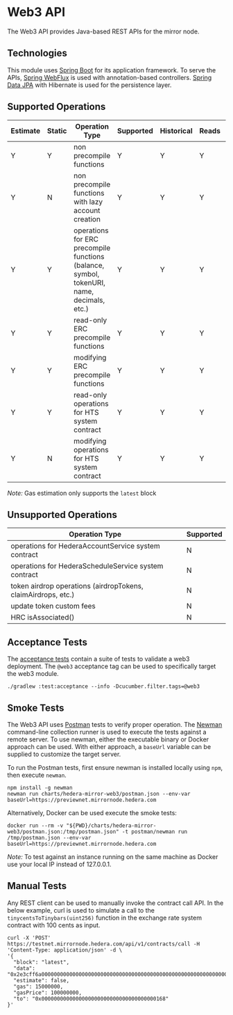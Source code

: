 # Web3 API

The Web3 API provides Java-based REST APIs for the mirror node.

## Technologies

This module uses [Spring Boot](https://spring.io/projects/spring-boot) for its application framework. To serve the
APIs, [Spring WebFlux](https://docs.spring.io/spring-framework/docs/current/reference/html/web-reactive.html)
is used with annotation-based controllers. [Spring Data JPA](https://spring.io/projects/spring-data-jpa) with Hibernate
is used for the persistence layer.

## Supported Operations

| Estimate | Static | Operation Type                                                                            | Supported | Historical | Reads | Modifications |
| -------- | ------ | ----------------------------------------------------------------------------------------- | --------- | ---------- | ----- | ------------- |
| Y        | Y      | non precompile functions                                                                  | Y         | Y          | Y     | Y             |
| Y        | N      | non precompile functions with lazy account creation                                       | Y         | Y          | Y     | Y             |
| Y        | Y      | operations for ERC precompile functions (balance, symbol, tokenURI, name, decimals, etc.) | Y         | Y          | Y     | N             |
| Y        | Y      | read-only ERC precompile functions                                                        | Y         | Y          | Y     | N             |
| Y        | Y      | modifying ERC precompile functions                                                        | Y         | Y          | Y     | Y             |
| Y        | Y      | read-only operations for HTS system contract                                              | Y         | Y          | Y     | N             |
| Y        | N      | modifying operations for HTS system contract                                              | Y         | Y          | Y     | Y             |

_Note:_ Gas estimation only supports the `latest` block

## Unsupported Operations

| Operation Type                                                | Supported |
| ------------------------------------------------------------- | --------- |
| operations for HederaAccountService system contract           | N         |
| operations for HederaScheduleService system contract          | N         |
| token airdrop operations (airdropTokens, claimAirdrops, etc.) | N         |
| update token custom fees                                      | N         |
| HRC isAssociated()                                            | N         |

## Acceptance Tests

The [acceptance tests](/hedera-mirror-test/README.md) contain a suite of tests to validate a web3 deployment.
The `@web3` acceptance tag can be used to specifically target the web3 module.

`./gradlew :test:acceptance --info -Dcucumber.filter.tags=@web3`

## Smoke Tests

The Web3 API uses [Postman](https://www.postman.com) tests to verify proper operation. The
[Newman](https://learning.postman.com/docs/running-collections/using-newman-cli/command-line-integration-with-newman)
command-line collection runner is used to execute the tests against a remote server. To use newman, either the
executable binary or Docker approach can be used. With either approach, a `baseUrl` variable can be supplied to
customize the target server.

To run the Postman tests, first ensure newman is installed locally using `npm`, then execute `newman`.

```shell
npm install -g newman
newman run charts/hedera-mirror-web3/postman.json --env-var baseUrl=https://previewnet.mirrornode.hedera.com
```

Alternatively, Docker can be used execute the smoke tests:

```shell
docker run --rm -v "${PWD}/charts/hedera-mirror-web3/postman.json:/tmp/postman.json" -t postman/newman run /tmp/postman.json --env-var baseUrl=https://previewnet.mirrornode.hedera.com
```

_Note:_ To test against an instance running on the same machine as Docker use your local IP instead of 127.0.0.1.

## Manual Tests

Any REST client can be used to manually invoke the contract call API. In the below example, curl is used to simulate a
call to the `tinycentsToTinybars(uint256)` function in the exchange rate system contract with 100 cents as input.

```shell
curl -X 'POST' https://testnet.mirrornode.hedera.com/api/v1/contracts/call -H 'Content-Type: application/json' -d \
'{
  "block": "latest",
  "data": "0x2e3cff6a0000000000000000000000000000000000000000000000000000000000000064",
  "estimate": false,
  "gas": 15000000,
  "gasPrice": 100000000,
  "to": "0x0000000000000000000000000000000000000168"
}'
```
